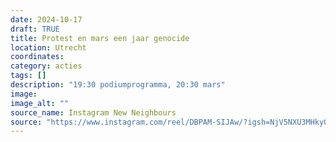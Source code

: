 ```yaml
---
date: 2024-10-17
draft: TRUE
title: Protest en mars een jaar genocide
location: Utrecht
coordinates: 
category: acties
tags: []
description: "19:30 podiumprogramma, 20:30 mars"
image: 
image_alt: ""
source_name: Instagram New Neighbours
source: "https://www.instagram.com/reel/DBPAM-SIJAw/?igsh=NjV5NXU3MHkyOWl1"
---
```


